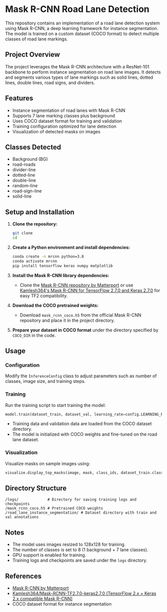 # Mask R-CNN Road Lane Detection

This repository contains an implementation of a road lane detection system using Mask R-CNN, a deep learning framework for instance segmentation. The model is trained on a custom dataset (COCO format) to detect multiple classes of road lane markings.

## Project Overview

The project leverages the Mask R-CNN architecture with a ResNet-101 backbone to perform instance segmentation on road lane images. It detects and segments various types of lane markings such as solid lines, dotted lines, double lines, road signs, and dividers.

## Features

- Instance segmentation of road lanes with Mask R-CNN
- Supports 7 lane marking classes plus background
- Uses COCO dataset format for training and validation
- Training configuration optimized for lane detection
- Visualization of detected masks on images

## Classes Detected

- Background (BG)
- road-roads
- divider-line
- dotted-line
- double-line
- random-line
- road-sign-line
- solid-line

## Setup and Installation

1. **Clone the repository:**
   ```bash
   git clone 
   cd 
   ```

2. **Create a Python environment and install dependencies:**
   ```bash
   conda create -n mrcnn python=3.8
   conda activate mrcnn
   pip install tensorflow keras numpy matplotlib
   ```

3. **Install the Mask R-CNN library dependencies:**
   - Clone the [Mask R-CNN repository by Matterport](https://github.com/matterport/Mask_RCNN) or use [Kamlesh364's Mask R-CNN for TensorFlow 2.7.0 and Keras 2.7.0](https://github.com/Kamlesh364/Mask-RCNN-TF2.7.0-keras2.7.0/tree/main) for easy TF2 compatibility.

4. **Download the COCO pretrained weights:**
   - Download `mask_rcnn_coco.h5` from the official Mask R-CNN repository and place it in the project directory.

5. **Prepare your dataset in COCO format** under the directory specified by `COCO_DIR` in the code.

## Usage

### Configuration

Modify the `InferenceConfig` class to adjust parameters such as number of classes, image size, and training steps.

### Training

Run the training script to start training the model:

```python
model.train(dataset_train, dataset_val, learning_rate=config.LEARNING_RATE, epochs=5, layers='all')
```

- Training data and validation data are loaded from the COCO dataset directory.
- The model is initialized with COCO weights and fine-tuned on the road lane dataset.

### Visualization

Visualize masks on sample images using:

```python
visualize.display_top_masks(image, mask, class_ids, dataset_train.class_names)
```

## Directory Structure

```
/logs/             # Directory for saving training logs and checkpoints
/mask_rcnn_coco.h5 # Pretrained COCO weights
/road_lane_instance_segmentation/ # Dataset directory with train and val annotations
```

## Notes

- The model uses images resized to 128x128 for training.
- The number of classes is set to 8 (1 background + 7 lane classes).
- GPU support is enabled for training.
- Training logs and checkpoints are saved under the `logs` directory.

## References

- [Mask R-CNN by Matterport](https://github.com/matterport/Mask_RCNN)
- [Kamlesh364/Mask-RCNN-TF2.7.0-keras2.7.0 (TensorFlow 2.x + Keras 2.x compatible Mask R-CNN)](https://github.com/Kamlesh364/Mask-RCNN-TF2.7.0-keras2.7.0/tree/main)
- COCO dataset format for instance segmentation
